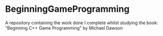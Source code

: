# BeginningGameProgramming
A repository containing the work done I complete whilst studying the book: "Beginning C++ Game Programming" by  Michael Dawson

